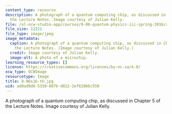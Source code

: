 ```yaml
---
content_type: resource
description: A photograph of a quantum computing chip, as discussed in Chapter 5 of
  the Lecture Notes. Image courtesy of Julian Kelly.
file: /ol-ocw-studio-app/courses/8-06-quantum-physics-iii-spring-2016/ad8ad9d85330807bd8222ef62866c550_8-06s16-th.jpg
file_size: 12221
file_type: image/jpeg
image_metadata:
  caption: A photograph of a quantum computing chip, as discussed in Chapter 5 of
    the Lecture Notes. (Image courtesy of Julian Kelly.)
  credit: Image courtesy of Julian Kelly.
  image-alt: A photo of a microchip.
learning_resource_types: []
license: https://creativecommons.org/licenses/by-nc-sa/4.0/
ocw_type: OCWImage
resourcetype: Image
title: 8-06s16-th.jpg
uid: ad8ad9d8-5330-807b-d822-2ef62866c550
---
```

A photograph of a quantum computing chip, as discussed in Chapter 5 of the Lecture Notes. Image courtesy of Julian Kelly.